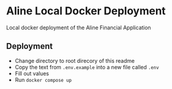 # Aline Local Docker Deployment

Local docker deployment of the Aline Financial Application

## Deployment

- Change directory to root direcory of this readme
- Copy the text from `.env.example` into a new file called `.env`
- Fill out values
- Run `docker compose up`
